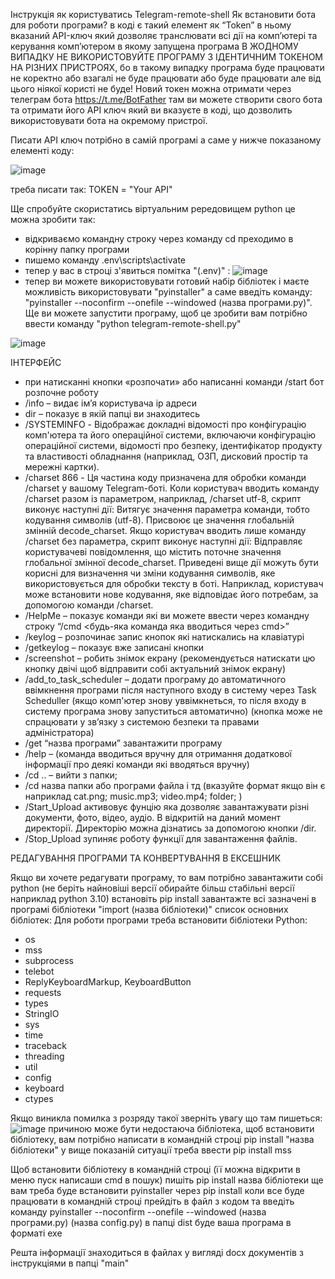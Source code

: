 Інструкція як користуватись Telegram-remote-shell Як встановити бота для роботи програми? в коді є такий елемент як “Token” в ньому вказаний API-ключ який дозволяє транслювати всі дії на комп’ютері та керування комп’ютером в якому запущена програма В ЖОДНОМУ ВИПАДКУ НЕ ВИКОРИСТОВУЙТЕ ПРОГРАМУ З ІДЕНТИЧНИМ ТОКЕНОМ НА РІЗНИХ ПРИСТРОЯХ, бо в такому випадку програма буде працювати не коректно або взагалі не буде працювати або буде працювати але від цього ніякої користі не буде! Новий токен можна отримати через телеграм бота https://t.me/BotFather там ви можете створити свого бота та отримати його API ключ який ви вказуєте в коді, що дозволить використовувати бота на окремому пристрої. 



Писати АРІ ключ потрібно в самій програмі а саме у нижче показаному елементі коду:

![image](https://github.com/SunsetTekila/TelegramRemoteControl/assets/157602307/8dbd0f57-399c-446d-b260-920896c87a6c)


треба писати так: TOKEN = "Your API"


Ще спробуйте скористатись віртуальним рередовищем python це можна зробити так:
* відкриваємо командну строку через команду cd преходимо в корінну папку програми
* пишемо команду .env\scripts\activate
* тепер у вас в строці з'явиться помітка "(.env)" : ![image](https://github.com/SunsetTekila/TelegramRemoteControl_DynamicConfig/assets/157602307/6034594c-ddb4-42f5-bc9f-d69e84d39e09)
* тепер ви можете використовувати готовий набір бібліотек і маєте можливість використовувати "pyinstaller" а саме введіть команду: "pyinstaller --noconfirm --onefile --windowed (назва програми.py)". Ще ви можете запустити програму, щоб це зробити вам потрібно ввести команду "python telegram-remote-shell.py"


![image](https://github.com/SunsetTekila/TelegramRemoteControl_DynamicConfig/assets/157602307/b49ccabf-2951-48ba-b33e-cdf5c6e518ed)


ІНТЕРФЕЙС
* при натисканні кнопки «розпочати» або написанні команди /start бот розпочне роботу
* /info – видає ім’я користувача ір адреси
* dir – показує в якій папці ви знаходитесь
* /SYSTEMINFO - Відображає докладні відомості про конфігурацію комп'ютера та його операційної системи, включаючи конфігурацію операційної системи, відомості про безпеку, ідентифікатор продукту та властивості обладнання (наприклад, ОЗП, дисковий простір та мережні картки).
* /charset 866 - Ця частина коду призначена для обробки команди /charset у вашому Telegram-боті. Коли користувач вводить команду /charset разом із параметром, наприклад, /charset utf-8, скрипт виконує наступні дії: Витягує значення параметра команди, тобто кодування символів (utf-8). Присвоює це значення глобальній змінній decode_charset. Якщо користувач вводить лише команду /charset без параметра, скрипт виконує наступні дії: Відправляє користувачеві повідомлення, що містить поточне значення глобальної змінної decode_charset. Приведені вище дії можуть бути корисні для визначення чи зміни кодування символів, яке використовується для обробки тексту в боті. Наприклад, користувач може встановити нове кодування, яке відповідає його потребам, за допомогою команди /charset. 
* /HelpMe – показує команди які ви можете ввести через командну строку “/cmd <будь-яка команда яка вводиться через cmd>”
* /keylog – розпочинає запис кнопок які натискались на клавіатурі
* /getkeylog – показує вже записані кнопки
* /screenshot – робить знімок екрану (рекомендується натискати цю кнопку двічі щоб відправити собі актуальний знімок екрану)
* /add_to_task_scheduler – додати програму до автоматичного ввімкнення програми після наступного входу в систему через Task Scheduller (якщо комп'ютер знову уввімкнеться, то після входу в систему програма знову запуститься автоматично) (кнопка може не спрацювати у зв’язку з системою безпеки та правами адміністратора)
* /get “назва програми” завантажити програму
* /help – (команда вводиться вручну для отримання додаткової інформації про деякі команди які вводяться вручну)
* /cd .. – вийти з папки;
* /cd назва папки або програми файла і тд (вказуйте формат якщо він є наприклад cat.png; music.mp3; video.mp4; folder; )
* /Start_Upload активовує фунцію яка дозволяє завантажувати різні документи, фото, відео, аудіо. В відкритій на даний момент директорії. Директорію можна дізнатись за допомогою кнопки /dir.
* /Stop_Upload зупиняє роботу функції для завантаження файлів.

 РЕДАГУВАННЯ ПРОГРАМИ ТА КОНВЕРТУВАННЯ В ЕКСЕШНИК

Якщо ви хочете редагувати програму, то вам потрібно завантажити собі python (не беріть найновіші версії обирайте більш стабільні версії наприклад python 3.10) встановіть pip install завантажте всі зазначені в програмі бібліотеки "import (назва бібліотеки)" список основних бібліотек: Для роботи програми треба встановити бібліотеки Python:

* os
* mss
* subprocess
* telebot
* ReplyKeyboardMarkup, KeyboardButton
* requests
* types
* StringIO
* sys
* time
* traceback
* threading
* util
* config
* keyboard
* ctypes

Якщо виникла помилка з розряду такої зверніть увагу що там пишеться: ![image](https://github.com/SunsetTekila/TelegramRemoteControl_DynamicConfig/assets/157602307/5f74bd0f-5856-498b-a5b6-9ea015061a4e)
причиною може бути недостаюча бібліотека, щоб встановити бібліотеку, вам потрібно написати в командній строці pip install "назва бібліотеки" 
у вище показаній ситуації треба ввести pip install mss

Щоб встановити бібліотеку в командній строці (її можна відкрити в меню пуск написаши cmd в пошук) пишіть pip install назва бібліотеки ще вам треба буде встановити pyinstaller через pip install коли все буде працювати в командній строці прейдіть в файл з кодом та введіть команду pyinstaller --noconfirm --onefile --windowed (назва програми.py) (назва config.py) в папці dist буде ваша програма в форматі exe

Решта інформації знаходиться в файлах у вигляді docx документів з інструкціями в папці "main"

